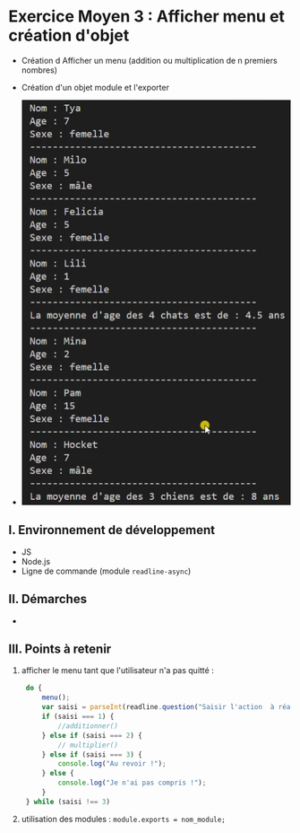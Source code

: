 # Exercice Moyen 3 : Afficher menu et création d'objet

- Création d Afficher un menu (addition ou multiplication de n premiers nombres)
- Création d'un objet module et l'exporter
  
- ![capture exo3](ex3.png)

## I. Environnement de développement

* JS
* Node.js
* Ligne de commande (module `readline-async`)

## II. Démarches
- 


## III. Points à retenir

1. afficher le menu tant que l'utilisateur n'a pas quitté :
   
   ```js
    do {
        menu();
        var saisi = parseInt(readline.question("Saisir l'action  à réaliser : \n "));
        if (saisi === 1) {
            //additionner()
        } else if (saisi === 2) {
            // multiplier()
        } else if (saisi === 3) {
            console.log("Au revoir !");
        } else {
            console.log("Je n'ai pas compris !");
        }
    } while (saisi !== 3)
   ```
2. utilisation des modules : `module.exports = nom_module;` 